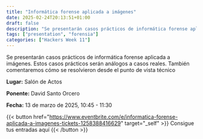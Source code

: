 ```yaml
---
title: "Informática forense aplicada a imágenes"
date: 2025-02-24T20:13:51+01:00
draft: false
description: "Se presentarán casos prácticos de informática forense aplicada a imágenes."
tags: ["presentation", "forensia"]
categories: ["Hackers Week 11"]
---
```


Se presentarán casos prácticos de informática forense aplicada a
imágenes. Estos casos prácticos serán análogos a casos reales. También
comentaremos cómo se resolvieron desde el punto de vista técnico

**Lugar:** Salón de Actos

**Ponente:** David Santo Orcero

**Fecha:** 13 de marzo de 2025, 10:45 - 11:30

{{< button href="https://www.eventbrite.com/e/informatica-forense-aplicada-a-imagenes-tickets-1258388416629" target="_self" >}}
Consigue tus entradas aquí
{{< /button >}}
